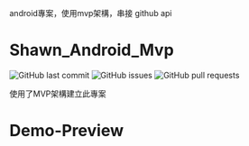 android專案，使用mvp架構，串接 github api


# Shawn_Android_Mvp

<!-- Add buttons here -->

![GitHub last commit](https://img.shields.io/github/last-commit/StoneShawn/Shawn_Android_Mvp)
![GitHub issues](https://img.shields.io/github/issues-raw/StoneShawn/Shawn_Android_Mvp)
![GitHub pull requests](https://img.shields.io/github/issues-pr/StoneShawn/Shawn_Android_Mvp)

<!-- Describe your project in brief -->
使用了MVP架構建立此專案

# Demo-Preview

